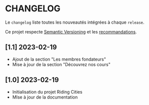# CHANGELOG

Le `changelog` liste toutes les nouveautés intégrées à chaque `release`.

Ce projet respecte [Semantic Versioning](https://semver.org/) et les [recommandations](https://keepachangelog.com/en/1.0.0/).

## [1.1] 2023-02-19
* Ajout de la section "Les membres fondateurs"
* Mise à jour de la section "Découvrez nos cours"

## [1.0] 2023-02-19
* Initialisation du projet Riding Cities
* MIse à jour de la documentation

